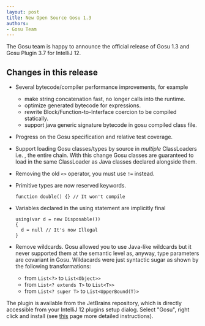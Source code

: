 ```yaml
---
layout: post
title: New Open Source Gosu 1.3
authors:
- Gosu Team
---
```


The Gosu team is happy to announce the official release of Gosu 1.3 and Gosu Plugin 3.7 for IntelliJ 12.

Changes in this release
-----------------------

- Several bytecode/compiler performance improvements, for example
    - make string concatenation fast, no longer calls into the runtime.
    - optimize generated bytecode for expressions.
    - rewrite Block/Function-to-Interface coercion to be compiled statically. 
    - support java generic signature bytecode in gosu compiled class file.
- Progress on the Gosu specification and relative test coverage.
- Support loading Gosu classes/types by source in *multiple* ClassLoaders i.e. ,
  the entire chain. With this change Gosu classes are guaranteed to load in the
  same ClassLoader as Java classes declared alongside them. 
- Removing the old `<>` operator, you must use `!=` instead.
- Primitive types are now reserved keywords. 

      function double() {} // It won't compile

- Variables declared in the using statement are implicitly final

      using(var d = new Disposable())
      {
        d = null // It's now Illegal
      }
    
- Remove wildcards. Gosu allowed you to use Java-like wildcards but it never
  supported them at the semantic level as, anyway, type parameters are covariant 
  in Gosu. Wildacards were just syntactic sugar as shown by the following 
  transformations:
    - from `List<?>` to `List<Object>>`
    - from `List<? extends T>` to `List<T>>`
    - from `List<? super T>` to `List<UpperBound(T)>`


The plugin is available from the JetBrains repository, which is directly accessible from your IntelliJ 12 plugins setup dialog. Select "Gosu", right click and install (see [this](http://gosu-lang.github.io/downloads.html) page more detailed instructions). 
 
